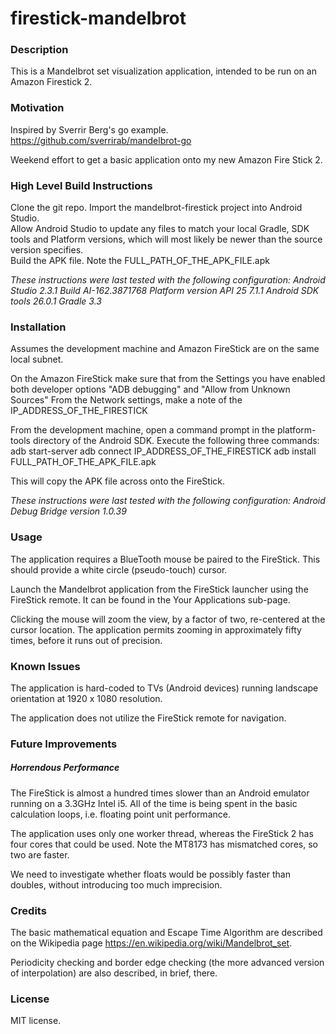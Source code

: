 # firestick-mandelbrot

### Description

This is a Mandelbrot set visualization application, intended to be run on an Amazon Firestick 2.

### Motivation 

Inspired by Sverrir Berg's go example.  https://github.com/sverrirab/mandelbrot-go

Weekend effort to get a basic application onto my new Amazon Fire Stick 2.

### High Level Build Instructions

Clone the git repo.
Import the mandelbrot-firestick project into Android Studio.  
Allow Android Studio to update any files to match your local Gradle, SDK tools and Platform versions, which will most likely be newer than the source version specifies.  
Build the APK file.
Note the FULL_PATH_OF_THE_APK_FILE.apk

_These instructions were last tested with the following configuration:
Android Studio 2.3.1 Build AI-162.3871768
Platform version API 25 7.1.1
Android SDK tools 26.0.1
Gradle 3.3_

### Installation

Assumes the development machine and Amazon FireStick are on the same local subnet.

On the Amazon FireStick make sure that from the Settings you have enabled both developer options "ADB debugging" and "Allow from Unknown Sources"
From the Network settings, make a note of the IP_ADDRESS_OF_THE_FIRESTICK

From the development machine, open a command prompt in the platform-tools directory of the Android SDK.
Execute the following three commands:
adb start-server
adb connect IP_ADDRESS_OF_THE_FIRESTICK
adb install FULL_PATH_OF_THE_APK_FILE.apk

This will copy the APK file across onto the FireStick.

_These instructions were last tested with the following configuration:
Android Debug Bridge version 1.0.39_

### Usage

The application requires a BlueTooth mouse be paired to the FireStick.
This should provide a white circle (pseudo-touch) cursor.

Launch the Mandelbrot application from the FireStick launcher using the FireStick remote.  It can be found in the Your Applications sub-page.

Clicking the mouse will zoom the view, by a factor of two, re-centered at the cursor location.
The application permits zooming in approximately fifty times, before it runs out of precision.

### Known Issues

The application is hard-coded to TVs (Android devices) running landscape orientation at 1920 x 1080 resolution.

The application does not utilize the FireStick remote for navigation.

### Future Improvements

##### Horrendous Performance

The FireStick is almost a hundred times slower than an Android emulator running on a 3.3GHz Intel i5.  All of the time is being spent in the basic calculation loops, i.e. floating point unit performance.

The application uses only one worker thread, whereas the FireStick 2 has four cores that could be used.  Note the MT8173 has mismatched cores, so two are faster.

We need to investigate whether floats would be possibly faster than doubles, without introducing too much imprecision.


### Credits

The basic mathematical equation and Escape Time Algorithm are described on the Wikipedia page https://en.wikipedia.org/wiki/Mandelbrot_set.

Periodicity checking and border edge checking (the more advanced version of interpolation) are also described, in brief, there.

### License

MIT license. 

